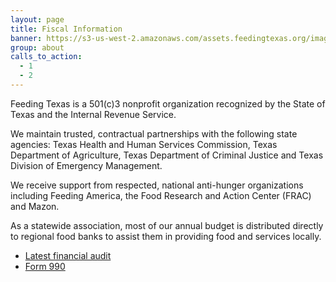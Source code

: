 ```yaml
---
layout: page
title: Fiscal Information
banner: https://s3-us-west-2.amazonaws.com/assets.feedingtexas.org/images/banners/banner-05.jpg
group: about
calls_to_action:
  - 1
  - 2
---
```

Feeding Texas is a 501(c)3 nonprofit organization recognized by the State of Texas and the Internal Revenue Service. 

We maintain trusted, contractual partnerships with the following state agencies: Texas Health and Human Services Commission, Texas Department of Agriculture, Texas Department of Criminal Justice and Texas Division of Emergency Management. 

We receive support from respected, national anti-hunger organizations including Feeding America, the Food Research and Action Center (FRAC) and Mazon. 

As a statewide association, most of our annual budget is distributed directly to regional food banks to assist them in providing food and services locally.

* [Latest financial audit](https://s3-us-west-2.amazonaws.com/assets.feedingtexas.org/pdf/Latest_Audit.pdf)
* [Form 990](https://s3-us-west-2.amazonaws.com/assets.feedingtexas.org/pdf/Form_990.pdf)

